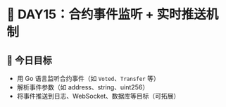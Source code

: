 # 📅 DAY15：合约事件监听 + 实时推送机制


## 🎯 今日目标

* 用 Go 语言监听合约事件（如 `Voted`、`Transfer` 等）
* 解析事件参数（如 address、string、uint256）
* 将事件推送到日志、WebSocket、数据库等目标（可拓展）